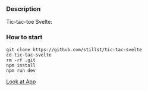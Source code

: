 ### Description

Tic-tac-toe Svelte:

### How to start

```
git clone https://github.com/stillst/tic-tac-svelte
cd tic-tac-svelte
rm -rf .git 
npm install
npm run dev
```
[Look at App](https://stillst.github.io/tic-tac-svelte/public/)
